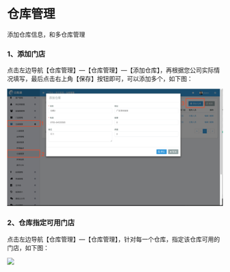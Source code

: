 # 仓库管理

添加仓库信息，和多仓库管理

### 1、添加门店

点击左边导航【仓库管理】—【仓库管理】—【添加仓库】，再根据您公司实际情况填写，最后点击右上角【保存】按钮即可，可以添加多个，如下图：

![](/assets/ckgl-ckgl-1.png)

### 2、仓库指定可用门店

点击左边导航【仓库管理】—【仓库管理】，针对每一个仓库，指定该仓库可用的门店，如下图：

![](/assets/ckgl-ckgl-md.png)

